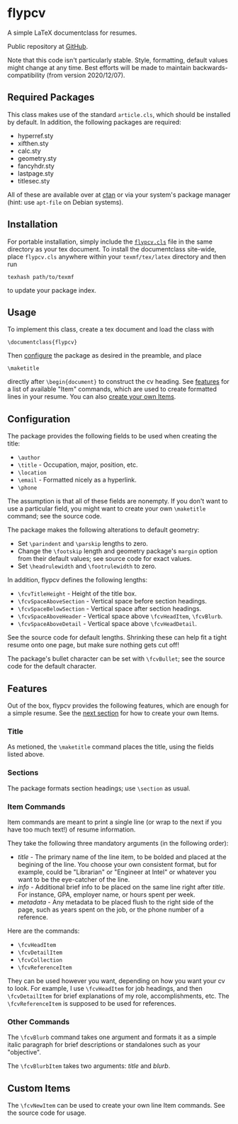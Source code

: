 # flypcv
A simple LaTeX documentclass for resumes.

Public repository at [GitHub](https://github.com/abstractednoah/flypcv).

Note that this code isn't particularly stable.
Style, formatting, default values might change at any time.
Best efforts will be made to maintain backwards-compatibility (from version
2020/12/07).


## Required Packages

This class makes use of the standard `article.cls`, which should be installed by
default. In addition, the following packages are required:

* hyperref.sty
* xifthen.sty
* calc.sty
* geometry.sty
* fancyhdr.sty
* lastpage.sty
* titlesec.sty

All of these are available over at [ctan](https://ctan.org) or via your system's
package manager (hint: use `apt-file` on Debian systems).


## Installation

For portable installation, simply include the [`flypcv.cls`](flypcv.cls) file in
the same directory as your tex document.
To install the documentclass site-wide, place `flypcv.cls` anywhere
within your `texmf/tex/latex` directory and then run

    texhash path/to/texmf

to update your package index.


## Usage

To implement this class, create a tex document and load the class with

    \documentclass{flypcv}

Then [configure](#configuration) the package as desired in the preamble, and
place

    \maketitle

directly after `\begin{document}` to construct the cv heading. See
[features](#features) for a list of available "Item" commands, which are used to
create formatted lines in your resume.
You can also [create your own Items](#custom-items).


## Configuration

The package provides the following fields to be used when creating the title:

* `\author`
* `\title` - Occupation, major, position, etc.
* `\location`
* `\email` - Formatted nicely as a hyperlink.
* `\phone`

The assumption is that all of these fields are nonempty.
If you don't want to use a particular field, you might want to create your own
`\maketitle` command; see the source code.

The package makes the following alterations to default geometry:

* Set `\parindent` and `\parskip` lengths to zero.
* Change the `\footskip` length and geometry package's `margin` option from
  their default values; see source code for exact values.
* Set `\headrulewidth` and `\footrulewidth` to zero.

In addition, flypcv defines the following lengths:

* `\fcvTitleHeight` - Height of the title box.
* `\fcvSpaceAboveSection` - Vertical space before section headings.
* `\fcvSpaceBelowSection` - Vertical space after section headings.
* `\fcvSpaceAboveHeader` - Vertical space above `\fcvHeadItem`, `\fcvBlurb`.
* `\fcvSpaceAboveDetail` - Vertical space above `\fcvHeadDetail`.

See the source code for default lengths.
Shrinking these can help fit a tight resume onto one page, but make sure nothing
gets cut off!

The package's bullet character can be set with `\fcvBullet`; see the source code
for the default character.


## Features

Out of the box, flypcv provides the following features, which are enough for a
simple resume. See the [next section](#custom-items) for how to create your own
Items.

### Title

As metioned, the `\maketitle` command places the title, using the fields listed
above.

### Sections

The package formats section headings; use `\section` as usual.

### Item Commands

Item commands are meant to print a single line (or wrap to the next if you have
too much text!) of resume information.

They take the following three mandatory arguments (in the following order):

* _title_ - The primary name of the line item, to be bolded and placed at the
  begining of the line. You choose your own consistent format, but for example,
  could be "Librarian" or "Engineer at Intel" or whatever you want to be the
  eye-catcher of the line.
* _info_ - Additional brief info to be placed on the same line right after
  _title_. For instance, GPA, employer name, or hours spent per week.
* _metadata_ - Any metadata to be placed flush to the right side of the page,
  such as years spent on the job, or the phone number of a reference.

Here are the commands:

* `\fcvHeadItem`
* `\fcvDetailItem`
* `\fcvCollection`
* `\fcvReferenceItem`

They can be used however you want, depending on how you want your cv to look.
For example, I use `\fcvHeadItem` for job headings, and then `\fcvDetailItem`
for brief explanations of my role, accomplishments, etc. The `\fcvReferenceItem`
is supposed to be used for references.

### Other Commands

The `\fcvBlurb` command takes one argument and formats it as a simple italic
paragraph for brief descriptions or standalones such as your "objective".

The `\fcvBlurbItem` takes two arguments: _title_ and _blurb_.


## Custom Items

The `\fcvNewItem` can be used to create your own line Item commands.
See the source code for usage.
